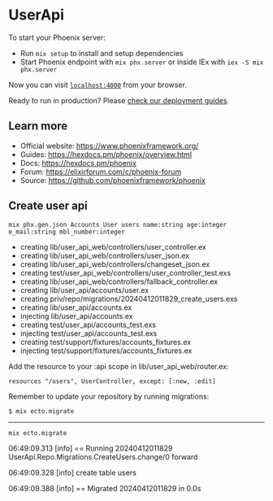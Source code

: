 # UserApi

To start your Phoenix server:

  * Run `mix setup` to install and setup dependencies
  * Start Phoenix endpoint with `mix phx.server` or inside IEx with `iex -S mix phx.server`

Now you can visit [`localhost:4000`](http://localhost:4000) from your browser.

Ready to run in production? Please [check our deployment guides](https://hexdocs.pm/phoenix/deployment.html).

## Learn more

  * Official website: https://www.phoenixframework.org/
  * Guides: https://hexdocs.pm/phoenix/overview.html
  * Docs: https://hexdocs.pm/phoenix
  * Forum: https://elixirforum.com/c/phoenix-forum
  * Source: https://github.com/phoenixframework/phoenix

## Create user api 

    mix phx.gen.json Accounts User users name:string age:integer e_mail:string mbl_number:integer

* creating lib/user_api_web/controllers/user_controller.ex
* creating lib/user_api_web/controllers/user_json.ex
* creating lib/user_api_web/controllers/changeset_json.ex
* creating test/user_api_web/controllers/user_controller_test.exs
* creating lib/user_api_web/controllers/fallback_controller.ex
* creating lib/user_api/accounts/user.ex
* creating priv/repo/migrations/20240412011829_create_users.exs
* creating lib/user_api/accounts.ex
* injecting lib/user_api/accounts.ex
* creating test/user_api/accounts_test.exs
* injecting test/user_api/accounts_test.exs
* creating test/support/fixtures/accounts_fixtures.ex
* injecting test/support/fixtures/accounts_fixtures.ex

Add the resource to your :api scope in lib/user_api_web/router.ex:

    resources "/users", UserController, except: [:new, :edit]


Remember to update your repository by running migrations:

    $ mix ecto.migrate
------------------------------------------------------------------------------------
    mix ecto.migrate

06:49:09.313 [info] == Running 20240412011829 UserApi.Repo.Migrations.CreateUsers.change/0 forward

06:49:09.328 [info] create table users

06:49:09.388 [info] == Migrated 20240412011829 in 0.0s